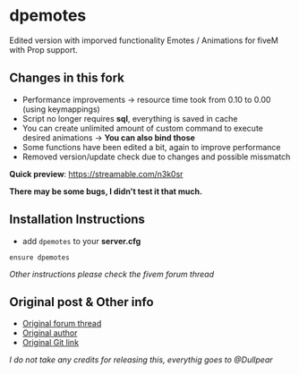 # dpemotes
Edited version with imporved functionality
Emotes / Animations for fiveM with Prop support.

## Changes in this fork
* Performance improvements -> resource time took from 0.10 to 0.00 (using keymappings)
* Script no longer requires **sql**, everything is saved in cache
* You can create unlimited amount of custom command to execute desired animations -> **You can also bind those**
* Some functions have been edited a bit, again to improve performance
* Removed version/update check due to changes and possible missmatch

**Quick preview**: https://streamable.com/n3k0sr

**There may be some bugs, I didn't test it that much.**

## Installation Instructions
* add  `dpemotes` to your **server.cfg**
```
ensure dpemotes
```
*Other instructions please check the fivem forum thread*

## Original post & Other info
* [Original forum thread](https://forum.fivem.net/t/dpemotes-356ish-emotes-usable-while-walking-props-and-more/843105)
* [Original author](https://github.com/andristum)
* [Original Git link](https://github.com/andristum/dpemotes)

*I do not take any credits for releasing this, everythig goes to @Dullpear*
